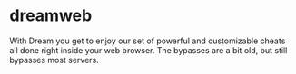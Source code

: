 # dreamweb
With Dream you get to enjoy our set of powerful and customizable cheats all done right inside your web browser. The bypasses are a bit old, but still bypasses most servers.
